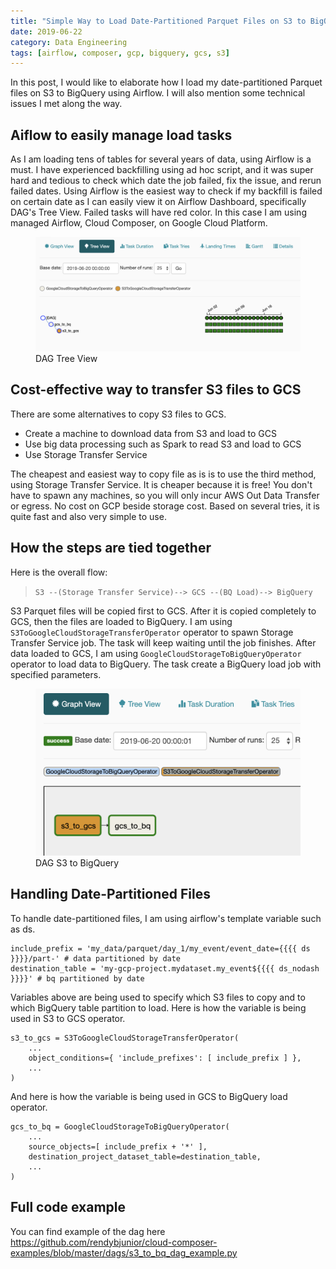 ```yaml
---
title: "Simple Way to Load Date-Partitioned Parquet Files on S3 to BigQuery using Cloud Composer"
date: 2019-06-22
category: Data Engineering
tags: [airflow, composer, gcp, bigquery, gcs, s3]
---
```


In this post, I would like to elaborate how I load my date-partitioned Parquet files on S3 to BigQuery using Airflow. I will also mention some technical issues I met along the way.

## Aiflow to easily manage load tasks
As I am loading tens of tables for several years of data, using Airflow is a must. I have experienced backfilling using ad hoc script, and it was super hard and tedious to check which date the job failed, fix the issue, and rerun failed dates. Using Airflow is the easiest way to check if my backfill is failed on certain date as I can easily view it on Airflow Dashboard, specifically  DAG's Tree View. Failed tasks will have red color. In this case I am using managed Airflow, Cloud Composer, on Google Cloud Platform.

<figure class="third">
	<img src="/assets/images/dag_tree_view.png">
  <figcaption>DAG Tree View</figcaption>
</figure>

## Cost-effective way to transfer S3 files to GCS
There are some alternatives to copy S3 files to GCS.
- Create a machine to download data from S3 and load to GCS
- Use big data processing such as Spark to read S3 and load to GCS
- Use Storage Transfer Service

The cheapest and easiest way to copy file as is is to use the third method, using Storage Transfer Service. It is cheaper because it is free! You don't have to spawn any machines, so you will only incur AWS Out Data Transfer or egress. No cost on GCP beside storage cost. Based on several tries, it is quite fast and also very simple to use.

## How the steps are tied together
Here is the overall flow:
> `S3 --(Storage Transfer Service)--> GCS --(BQ Load)--> BigQuery`

S3 Parquet files will be copied first to GCS. After it is copied completely to GCS, then the files are loaded to BigQuery. I am using `S3ToGoogleCloudStorageTransferOperator` operator to spawn Storage Transfer Service job. The task will keep waiting until the job finishes. After data loaded to GCS, I am using `GoogleCloudStorageToBigQueryOperator` operator to load data to BigQuery. The task create a BigQuery load job with specified parameters.

<figure class="third">
	<img src="/assets/images/s3_to_bq_dag.png">
  <figcaption>DAG S3 to BigQuery</figcaption>
</figure>

## Handling Date-Partitioned Files
To handle date-partitioned files, I am using airflow's template variable such as ds.
```
include_prefix = 'my_data/parquet/day_1/my_event/event_date={{{{ ds }}}}/part-' # data partitioned by date
destination_table = 'my-gcp-project.mydataset.my_event${{{{ ds_nodash }}}}' # bq partitioned by date
```
Variables above are being used to specify which S3 files to copy and to which BigQuery table partition to load. Here is how the variable is being used in S3 to GCS operator.
```
s3_to_gcs = S3ToGoogleCloudStorageTransferOperator(
    ...
    object_conditions={ 'include_prefixes': [ include_prefix ] },
    ...
)
```
And here is how the variable is being used in GCS to BigQuery load operator.
```
gcs_to_bq = GoogleCloudStorageToBigQueryOperator(
    ...
    source_objects=[ include_prefix + '*' ],
    destination_project_dataset_table=destination_table,
    ...
)
```

## Full code example
You can find example of the dag here https://github.com/rendybjunior/cloud-composer-examples/blob/master/dags/s3_to_bq_dag_example.py
